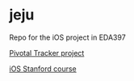 jeju
======

Repo for the iOS project in EDA397

[Pivotal Tracker project](https://www.pivotaltracker.com/s/projects/1044902)


[iOS Stanford course](https://itunes.apple.com/us/course/developing-ios-7-apps-for/id733644550)
